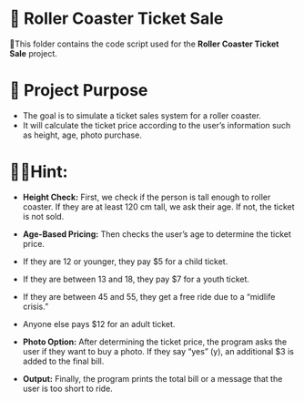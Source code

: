 # 📂 Roller Coaster Ticket Sale

📌This folder contains the code script used for the **Roller Coaster Ticket Sale** project.  

# 🎯 **Project Purpose**
- The goal is to simulate a ticket sales system for a roller coaster. 
- It will calculate the ticket price according to the user’s information such as height, age, photo purchase.

# 🕵️‍♀️Hint:
- **Height Check:** First, we check if the person is tall enough to roller coaster. If they are at least 120 cm tall, we ask their age. If not, the ticket is not sold.
- **Age-Based Pricing:** Then checks the user’s age to determine the ticket price.
- If they are 12 or younger, they pay $5 for a child ticket.

- If they are between 13 and 18, they pay $7 for a youth ticket.

- If they are between 45 and 55, they get a free ride due to a “midlife crisis.”

- Anyone else pays $12 for an adult ticket.

- **Photo Option:** After determining the ticket price, the program asks the user if they want to buy a photo. If they say “yes” (y), an additional $3 is added to the final bill.
- **Output:** Finally, the program prints the total bill or a message that the user is too short to ride.
